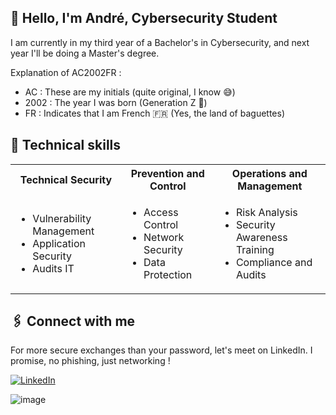 <!--
**AC2002FR/AC2002FR** is a ✨ _special_ ✨ repository because its `README.md` (this file) appears on your GitHub profile.
![André's GitHub stats](https://github-readme-stats.vercel.app/api?username=AC2002FR)
-->

## 👋 Hello, I'm André, Cybersecurity Student
I am currently in my third year of a Bachelor's in Cybersecurity,  and next year I'll be doing a Master's degree. 

Explanation of AC2002FR :
  - AC : These are my initials (quite original, I know 😅)
  - 2002 : The year I was born (Generation Z 💪)
  - FR : Indicates that I am French 🇫🇷 (Yes, the land of baguettes)


## 💼 Technical skills

<table>
  <tr>
    <th>Technical Security</th>
    <th>Prevention and Control</th>
    <th>Operations and Management</th>
  </tr>
  <tr>
    <td>
      <ul>
        <li>Vulnerability Management</li>
        <li>Application Security</li>
        <li>Audits IT</li>
      </ul>
    </td>
    <td>
      <ul>
        <li>Access Control</li>
        <li>Network Security</li>
        <li>Data Protection</li>
      </ul>
    </td>
    <td>
      <ul>
        <li>Risk Analysis</li>
        <li>Security Awareness Training</li>
        <li>Compliance and Audits</li>
      </ul>
    </td>
  </tr>
</table>


## 🖇️ Connect with me
For more secure exchanges than your password, let's meet on LinkedIn. I promise, no phishing, just networking !

[![LinkedIn](https://img.shields.io/badge/-LinkedIn-blue?style=flat&logo=LinkedIn)](https://www.linkedin.com/in/andrechapoton/)

![image](https://github.com/AC2002FR/AC2002FR/assets/123388367/70170e2d-f572-4fda-8cb1-ce04980da7f4)

